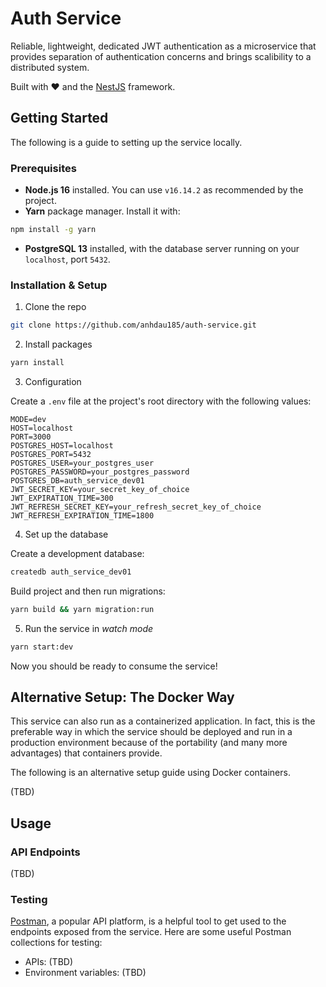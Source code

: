 # Auth Service

Reliable, lightweight, dedicated JWT authentication as a microservice that provides separation of authentication concerns and brings scalibility to a distributed system.

Built with ❤️ and the [NestJS](https://nestjs.com/) framework.

<!-- PROJECT SHIELDS - TBD -->

## Getting Started

The following is a guide to setting up the service locally.

### Prerequisites

- **Node.js 16** installed. You can use `v16.14.2` as recommended by the project.
- **Yarn** package manager. Install it with:

```sh
npm install -g yarn
```

- **PostgreSQL 13** installed, with the database server running on your `localhost`, port `5432`.

### Installation & Setup

1. Clone the repo

```sh
git clone https://github.com/anhdau185/auth-service.git
```

2. Install packages

```sh
yarn install
```

3. Configuration

Create a `.env` file at the project's root directory with the following values:

```
MODE=dev
HOST=localhost
PORT=3000
POSTGRES_HOST=localhost
POSTGRES_PORT=5432
POSTGRES_USER=your_postgres_user
POSTGRES_PASSWORD=your_postgres_password
POSTGRES_DB=auth_service_dev01
JWT_SECRET_KEY=your_secret_key_of_choice
JWT_EXPIRATION_TIME=300
JWT_REFRESH_SECRET_KEY=your_refresh_secret_key_of_choice
JWT_REFRESH_EXPIRATION_TIME=1800
```

4. Set up the database

Create a development database:

```sh
createdb auth_service_dev01
```

Build project and then run migrations:

```sh
yarn build && yarn migration:run
```

5. Run the service in _watch mode_

```sh
yarn start:dev
```

Now you should be ready to consume the service!

## Alternative Setup: The Docker Way

This service can also run as a containerized application. In fact, this is the preferable way in which the service should be deployed and run in a production environment because of the portability (and many more advantages) that containers provide.

The following is an alternative setup guide using Docker containers.

(TBD)

## Usage

<!-- Use this space to show useful examples of how a project can be used. Additional screenshots, code examples and demos work well in this space. You may also link to more resources. -->

### API Endpoints

(TBD)

### Testing

[Postman](https://www.postman.com/), a popular API platform, is a helpful tool to get used to the endpoints exposed from the service. Here are some useful Postman collections for testing:

- APIs: (TBD)
- Environment variables: (TBD)

<!-- ## Roadmap

- [ ] Feature 1
- [ ] Feature 2
- [ ] Feature 3
    - [ ] Nested Feature

See the [open issues](https://github.com/github_username/repo_name/issues) for a full list of proposed features (and known issues).

## Contributing

Contributions are what make the open source community such an amazing place to learn, inspire, and create. Any contributions you make are **greatly appreciated**.

If you have a suggestion that would make this better, please fork the repo and create a pull request. You can also simply open an issue with the tag "enhancement".
Don't forget to give the project a star! Thanks again!

1. Fork the Project
2. Create your Feature Branch (`git checkout -b feature/AmazingFeature`)
3. Commit your Changes (`git commit -m 'Add some AmazingFeature'`)
4. Push to the Branch (`git push origin feature/AmazingFeature`)
5. Open a Pull Request

## Contact

Your Name - [@twitter_handle](https://twitter.com/twitter_handle) - email@email_client.com -->
